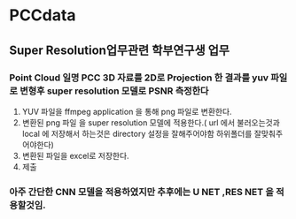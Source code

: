 # PCCdata

## Super Resolution업무관련 학부연구생 업무

### Point Cloud 일명 PCC 3D 자료를 2D로 Projection 한 결과를 yuv 파일로 변형후 super resolution 모델로 PSNR 측정한다


1. YUV 파일을 ffmpeg application 을 통해 png 파일로 변환한다.
2. 변환된 png 파일 을 super resolution 모델에 적용한다.( url 에서 불러오는것과 local 에 저장해서 하는것은 directory 설정을 잘해주어야함 하위폴더를 잘맞춰주어야한다)
3. 변환된 파일을 excel로 저장한다.
4. 제출


### 아주 간단한 CNN 모델을 적용하였지만 추후에는  U NET ,RES NET 을 적용할것임.
